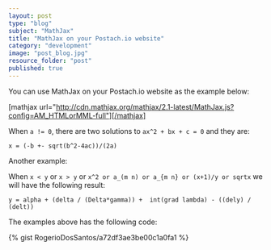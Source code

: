 ```yaml
---
layout: post
type: "blog"
subject: "MathJax"
title: "MathJax on your Postach.io website"
category: "development"
image: "post_blog.jpg"
resource_folder: "post"
published: true
---
```


You can use MathJax on your Postach.io website as the example below:

<script type="text/x-mathjax-config">
    MathJax.Hub.Config({tex2jax: {inlineMath: [['$','$'], ['\\(','\\)']]}});
</script>
<script type="text/javascript"
        src="http://cdn.mathjax.org/mathjax/latest/MathJax.js?config=TeX-AMS-MML_HTMLorMML">
</script>

[mathjax url="http://cdn.mathjax.org/mathjax/2.1-latest/MathJax.js?config=AM_HTMLorMML-full"][/mathjax]

When `a != 0`, there are two solutions to `ax^2 + bx + c = 0` and they are:

`x = (-b +- sqrt(b^2-4ac))/(2a)`

Another example:

When `x < y` or `x > y` or `x^2 or a_(m n) or a_{m n} or (x+1)/y or sqrtx` we will have the following result:

`y = alpha + (delta / (Delta*gamma)) +  int(grad lambda) - ((dely) / (delt))`

The examples above has the following code:

{% gist RogerioDosSantos/a72df3ae3be00c1a0fa1 %}

